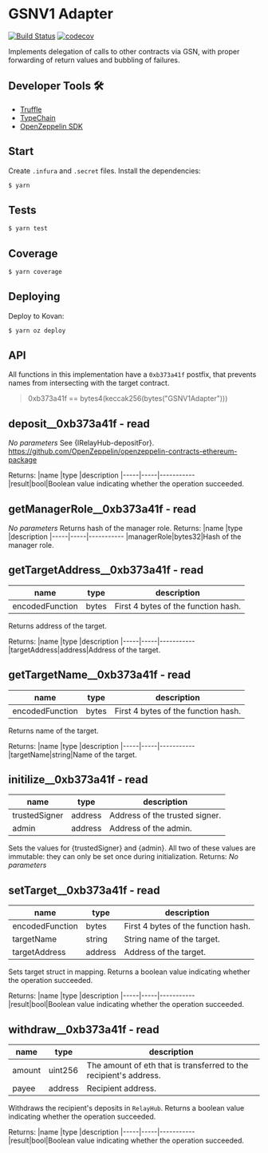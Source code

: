 # GSNV1 Adapter

[![Build Status](https://travis-ci.com/akropolisio/gsn-v1-adapter.svg?branch=master)](https://travis-ci.com/akropolisio/gsn-v1-adapter)
[![codecov](https://codecov.io/gh/akropolisio/gsn-v1-adapter/branch/master/graph/badge.svg)](https://codecov.io/gh/akropolisio/gsn-v1-adapter)

Implements delegation of calls to other contracts via GSN, with proper forwarding of return values and bubbling of failures.

## Developer Tools 🛠️

- [Truffle](https://trufflesuite.com/)
- [TypeChain](https://github.com/ethereum-ts/TypeChain)
- [OpenZeppelin SDK](https://openzeppelin.com)

## Start

Create `.infura` and `.secret` files. Install the dependencies:

```bash
$ yarn
```

## Tests

```bash
$ yarn test
```

## Coverage

```bash
$ yarn coverage
```

## Deploying

Deploy to Kovan:

```bash
$ yarn oz deploy
```

## API

All functions in this implementation have a `0xb373a41f` postfix, that prevents names from intersecting with the target contract.

> 0xb373a41f == bytes4(keccak256(bytes("GSNV1Adapter")))

## deposit\_\_0xb373a41f - read

_No parameters_
See {IRelayHub-depositFor}. https://github.com/OpenZeppelin/openzeppelin-contracts-ethereum-package

Returns:
|name |type |description
|-----|-----|-----------
|result|bool|Boolean value indicating whether the operation succeeded.

## getManagerRole\_\_0xb373a41f - read

_No parameters_
Returns hash of the manager role.
Returns:
|name |type |description
|-----|-----|-----------
|managerRole|bytes32|Hash of the manager role.

## getTargetAddress\_\_0xb373a41f - read

| name            | type  | description                         |
| --------------- | ----- | ----------------------------------- |
| encodedFunction | bytes | First 4 bytes of the function hash. |

Returns address of the target.

Returns:
|name |type |description
|-----|-----|-----------
|targetAddress|address|Address of the target.

## getTargetName\_\_0xb373a41f - read

| name            | type  | description                         |
| --------------- | ----- | ----------------------------------- |
| encodedFunction | bytes | First 4 bytes of the function hash. |

Returns name of the target.

Returns:
|name |type |description
|-----|-----|-----------
|targetName|string|Name of the target.

## initilize\_\_0xb373a41f - read

| name          | type    | description                    |
| ------------- | ------- | ------------------------------ |
| trustedSigner | address | Address of the trusted signer. |
| admin         | address | Address of the admin.          |

Sets the values for {trustedSigner} and {admin}. All two of these values are immutable: they can only be set once during initialization.
Returns:
_No parameters_

## setTarget\_\_0xb373a41f - read

| name            | type    | description                         |
| --------------- | ------- | ----------------------------------- |
| encodedFunction | bytes   | First 4 bytes of the function hash. |
| targetName      | string  | String name of the target.          |
| targetAddress   | address | Address of the target.              |

Sets target struct in mapping. Returns a boolean value indicating whether the operation succeeded.

Returns:
|name |type |description
|-----|-----|-----------
|result|bool|Boolean value indicating whether the operation succeeded.

## withdraw\_\_0xb373a41f - read

| name   | type    | description                                                       |
| ------ | ------- | ----------------------------------------------------------------- |
| amount | uint256 | The amount of eth that is transferred to the recipient's address. |
| payee  | address | Recipient address.                                                |

Withdraws the recipient's deposits in `RelayHub`. Returns a boolean value indicating whether the operation succeeded.

Returns:
|name |type |description
|-----|-----|-----------
|result|bool|Boolean value indicating whether the operation succeeded.
